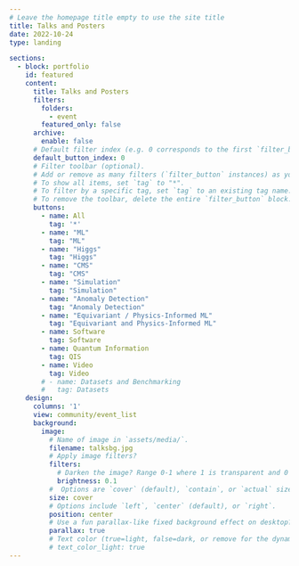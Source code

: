 ```yaml
---
# Leave the homepage title empty to use the site title
title: Talks and Posters
date: 2022-10-24
type: landing

sections:
  - block: portfolio
    id: featured
    content:
      title: Talks and Posters
      filters:
        folders:
          - event
        featured_only: false
      archive:
        enable: false
      # Default filter index (e.g. 0 corresponds to the first `filter_button` instance below).
      default_button_index: 0
      # Filter toolbar (optional).
      # Add or remove as many filters (`filter_button` instances) as you like.
      # To show all items, set `tag` to "*".
      # To filter by a specific tag, set `tag` to an existing tag name.
      # To remove the toolbar, delete the entire `filter_button` block.
      buttons:
        - name: All
          tag: '*'
        - name: "ML"
          tag: "ML"
        - name: "Higgs"
          tag: "Higgs"
        - name: "CMS"
          tag: "CMS"
        - name: "Simulation"
          tag: "Simulation"
        - name: "Anomaly Detection"
          tag: "Anomaly Detection"
        - name: "Equivariant / Physics-Informed ML"
          tag: "Equivariant and Physics-Informed ML"
        - name: Software
          tag: Software
        - name: Quantum Information
          tag: QIS
        - name: Video
          tag: Video
        # - name: Datasets and Benchmarking
        #   tag: Datasets
    design:
      columns: '1'
      view: community/event_list
      background:
        image:
          # Name of image in `assets/media/`.
          filename: talksbg.jpg
          # Apply image filters?
          filters:
            # Darken the image? Range 0-1 where 1 is transparent and 0 is opaque.
            brightness: 0.1
          #  Options are `cover` (default), `contain`, or `actual` size.
          size: cover
          # Options include `left`, `center` (default), or `right`.
          position: center
          # Use a fun parallax-like fixed background effect on desktop? true/false
          parallax: true
          # Text color (true=light, false=dark, or remove for the dynamic theme color).
          # text_color_light: true
---
```

